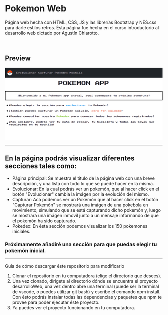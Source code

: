 <h1>Pokemon Web</h1>

<p>Página web hecha con HTML, CSS, JS y las librerías Bootstrap y NES.css para darle estilos retros.
Ésta página fue hecha en el curso introductorio al desarrollo web dictado por Agustín Chiarotto.
</p>

<br />

## Preview

![Pokemon Web](https://github.com/GabrielFierro/pokemonWeb/blob/master/assets/images/webpage.png)

<hr />

## En la página podrás visualizar diferentes secciones tales como:

- Página principal: Se muestra el título de la página web con una breve descripción, y una lista con todo lo que se puede hacer en la misma.
- Evolucionar: En la cual podrás ver un pokemón, que al hacer click en el botón "Evolucionar" cambia la imágen por la evolución del mismo.
- Capturar: Acá podemos ver un Pokemón que al hacer click en el botón "Capturar Pokemón" se mostrará una imágen de una pokebola en movimiento, simulando que se está capturando dicho pokemón y, luego se mostrará una imágen inmovil junto a un mensaje informando de que el pokemón ha sido capturado.
- Pokedex: En ésta sección podemos visualizar los 150 pokemones iniciales.

### Próximamente añadiré una sección para que puedas elegir tu pokemón inicial.

<hr>

Guía de cómo descargar éste repositorio para modificarlo

1. Clonar el repositorio en tu computadora (elige el directorio que desees).
2. Una vez clonado, dirígete al directorio dónde se encuentra el proyecto desarrolloWeb, una vez dentro abre una terminal (puede ser la terminal de vscode, o puedes utilizar git bash) y escribe el comando npm install. Con ésto podrás instalar todas las dependencias y paquetes que npm te provee para poder ejecutar éste proyecto.
3. Ya puedes ver el proyecto funcionando en tu computadora.
